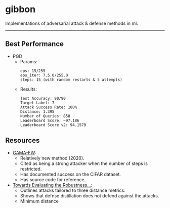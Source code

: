 # gibbon

Implementations of adversarial attack & defense methods in ml.

---

## Best Performance

- PGD
    - Params:
        ```
        eps: 15/255
        eps_iter: 7.5.0/255.0
        steps: 15 (with random restarts & 5 attempts)
        ```
    - Results:
        ```
        Test Accuracy: 90/90
        Target Label: 7
        Attack Success Rate: 100%
        Distance: 1.395
        Number of Queries: 858
        Leaderboard Score: ~97.186
        Leaderboard Score v2: 94.1579
        ```

## Resources

- [GAMA-FW](https://arxiv.org/abs/2011.14969):
    - Relatively new method (2020).
    - Cited as being a strong attacker when the number of steps is restricted. 
    - Has documented success on the CIFAR dataset.
    - Has source code for reference.
- [Towards Evaluating the Robustness...](https://arxiv.org/abs/1608.04644):
    - Outlines attacks tailored to three distance metrics.
    - Shows that defnse distillation does not defend against the attacks.
    - Minimum distance
